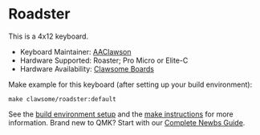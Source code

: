 # Roadster

This is a 4x12 keyboard.

* Keyboard Maintainer: [AAClawson](https://github.com/AlisGraveNil)
* Hardware Supported: Roaster; Pro Micro or Elite-C
* Hardware Availability: [Clawsome Boards](https://www.clawboards.xyz/)

Make example for this keyboard (after setting up your build environment):

    make clawsome/roadster:default

See the [build environment setup](https://docs.qmk.fm/#/getting_started_build_tools) and the [make instructions](https://docs.qmk.fm/#/getting_started_make_guide) for more information. Brand new to QMK? Start with our [Complete Newbs Guide](https://docs.qmk.fm/#/newbs).
